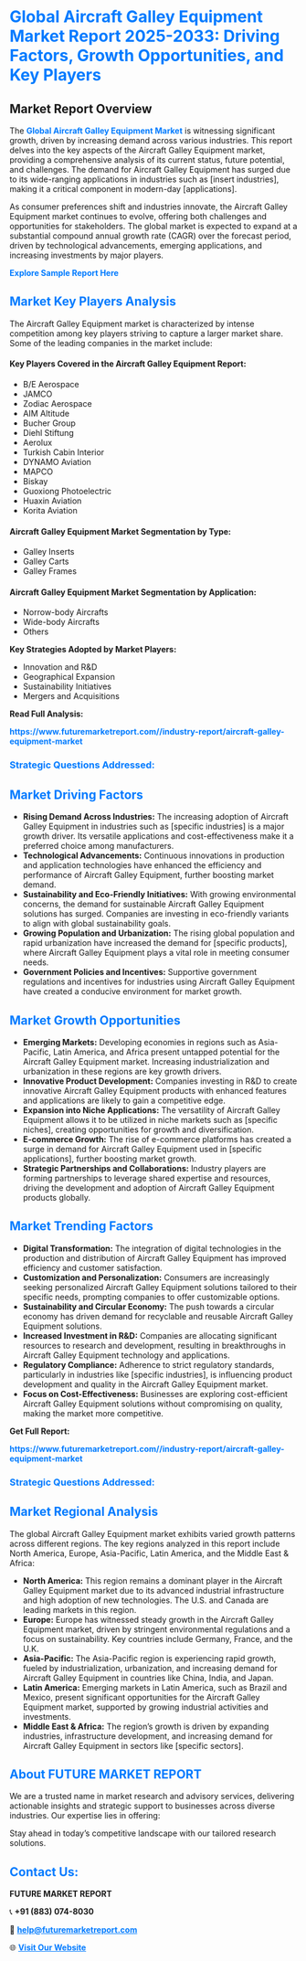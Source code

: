 <h1 style="color: #007BFF;">Global Aircraft Galley Equipment Market Report 2025-2033: Driving Factors, Growth Opportunities, and Key Players</h1>

<section id="overview">
<h2>Market Report Overview</h2>
<p>The <a href="https://www.futuremarketreport.com//industry-report/aircraft-galley-equipment-market" style="color: #007BFF; text-decoration: none;"><strong>Global Aircraft Galley Equipment Market</strong></a> is witnessing significant growth, driven by increasing demand across various industries. This report delves into the key aspects of the Aircraft Galley Equipment market, providing a comprehensive analysis of its current status, future potential, and challenges. The demand for Aircraft Galley Equipment has surged due to its wide-ranging applications in industries such as [insert industries], making it a critical component in modern-day [applications].</p>
<p>As consumer preferences shift and industries innovate, the Aircraft Galley Equipment market continues to evolve, offering both challenges and opportunities for stakeholders. The global market is expected to expand at a substantial compound annual growth rate (CAGR) over the forecast period, driven by technological advancements, emerging applications, and increasing investments by major players.</p>
</section>

<section id="overview">
<p><a href="https://www.futuremarketreport.com//request-sample/reportId=88237" style="color: #007BFF; text-decoration: none;"><strong>Explore Sample Report Here</strong></a></p>
</section>

<section id="key-players">
<h2 style="color: #007BFF;">Market Key Players Analysis</h2>
<p>The Aircraft Galley Equipment market is characterized by intense competition among key players striving to capture a larger market share. Some of the leading companies in the market include:</p>
<h4>Key Players Covered in the Aircraft Galley Equipment Report:</h4>
<ul><li>B/E Aerospace</li><li>JAMCO</li><li>Zodiac Aerospace</li><li>AIM Altitude</li><li>Bucher Group</li><li>Diehl Stiftung</li><li>Aerolux</li><li>Turkish Cabin Interior</li><li>DYNAMO Aviation</li><li>MAPCO</li><li>Biskay</li><li>Guoxiong Photoelectric</li><li>Huaxin Aviation</li><li>Korita Aviation</li></ul>
<h4>Aircraft Galley Equipment Market Segmentation by Type:</h4>
<ul><li>Galley Inserts</li><li>Galley Carts</li><li>Galley Frames</li></ul>

<h4>Aircraft Galley Equipment Market Segmentation by Application:</h4>
<ul><li>Norrow-body Aircrafts</li><li>Wide-body Aircrafts</li><li>Others</li></ul>
<p><strong>Key Strategies Adopted by Market Players:</strong></p>
<ul>
<li>Innovation and R&D</li>
<li>Geographical Expansion</li>
<li>Sustainability Initiatives</li>
<li>Mergers and Acquisitions</li>
</ul>
</section>

<section>
<p><strong>Read Full Analysis: </strong></p><a href="https://www.futuremarketreport.com//industry-report/aircraft-galley-equipment-market" style="color: #007BFF; text-decoration: none;"><strong>https://www.futuremarketreport.com//industry-report/aircraft-galley-equipment-market</strong></a>
<h3 style="color: #007BFF;">Strategic Questions Addressed:</h3>
</section>

<section id="driving-factors">
<h2 style="color: #007BFF;">Market Driving Factors</h2>
<ul>
<li><strong>Rising Demand Across Industries:</strong> The increasing adoption of Aircraft Galley Equipment in industries such as [specific industries] is a major growth driver. Its versatile applications and cost-effectiveness make it a preferred choice among manufacturers.</li>
<li><strong>Technological Advancements:</strong> Continuous innovations in production and application technologies have enhanced the efficiency and performance of Aircraft Galley Equipment, further boosting market demand.</li>
<li><strong>Sustainability and Eco-Friendly Initiatives:</strong> With growing environmental concerns, the demand for sustainable Aircraft Galley Equipment solutions has surged. Companies are investing in eco-friendly variants to align with global sustainability goals.</li>
<li><strong>Growing Population and Urbanization:</strong> The rising global population and rapid urbanization have increased the demand for [specific products], where Aircraft Galley Equipment plays a vital role in meeting consumer needs.</li>
<li><strong>Government Policies and Incentives:</strong> Supportive government regulations and incentives for industries using Aircraft Galley Equipment have created a conducive environment for market growth.</li>
</ul>
</section>

<section id="growth-opportunities">
<h2 style="color: #007BFF;">Market Growth Opportunities</h2>
<ul>
<li><strong>Emerging Markets:</strong> Developing economies in regions such as Asia-Pacific, Latin America, and Africa present untapped potential for the Aircraft Galley Equipment market. Increasing industrialization and urbanization in these regions are key growth drivers.</li>
<li><strong>Innovative Product Development:</strong> Companies investing in R&D to create innovative Aircraft Galley Equipment products with enhanced features and applications are likely to gain a competitive edge.</li>
<li><strong>Expansion into Niche Applications:</strong> The versatility of Aircraft Galley Equipment allows it to be utilized in niche markets such as [specific niches], creating opportunities for growth and diversification.</li>
<li><strong>E-commerce Growth:</strong> The rise of e-commerce platforms has created a surge in demand for Aircraft Galley Equipment used in [specific applications], further boosting market growth.</li>
<li><strong>Strategic Partnerships and Collaborations:</strong> Industry players are forming partnerships to leverage shared expertise and resources, driving the development and adoption of Aircraft Galley Equipment products globally.</li>
</ul>
</section>

<section id="trending-factors">
<h2 style="color: #007BFF;">Market Trending Factors</h2>
<ul>
<li><strong>Digital Transformation:</strong> The integration of digital technologies in the production and distribution of Aircraft Galley Equipment has improved efficiency and customer satisfaction.</li>
<li><strong>Customization and Personalization:</strong> Consumers are increasingly seeking personalized Aircraft Galley Equipment solutions tailored to their specific needs, prompting companies to offer customizable options.</li>
<li><strong>Sustainability and Circular Economy:</strong> The push towards a circular economy has driven demand for recyclable and reusable Aircraft Galley Equipment solutions.</li>
<li><strong>Increased Investment in R&D:</strong> Companies are allocating significant resources to research and development, resulting in breakthroughs in Aircraft Galley Equipment technology and applications.</li>
<li><strong>Regulatory Compliance:</strong> Adherence to strict regulatory standards, particularly in industries like [specific industries], is influencing product development and quality in the Aircraft Galley Equipment market.</li>
<li><strong>Focus on Cost-Effectiveness:</strong> Businesses are exploring cost-efficient Aircraft Galley Equipment solutions without compromising on quality, making the market more competitive.</li>
</ul>
</section>

<section>
<p><strong>Get Full Report: </strong></p><a href="https://www.futuremarketreport.com//industry-report/aircraft-galley-equipment-market" style="color: #007BFF; text-decoration: none;"><strong>https://www.futuremarketreport.com//industry-report/aircraft-galley-equipment-market</strong></a>
<h3 style="color: #007BFF;">Strategic Questions Addressed:</h3>
</section>


<section id="regional-analysis">
<h2 style="color: #007BFF;">Market Regional Analysis</h2>
<p>The global Aircraft Galley Equipment market exhibits varied growth patterns across different regions. The key regions analyzed in this report include North America, Europe, Asia-Pacific, Latin America, and the Middle East & Africa:</p>
<ul>
<li><strong>North America:</strong> This region remains a dominant player in the Aircraft Galley Equipment market due to its advanced industrial infrastructure and high adoption of new technologies. The U.S. and Canada are leading markets in this region.</li>
<li><strong>Europe:</strong> Europe has witnessed steady growth in the Aircraft Galley Equipment market, driven by stringent environmental regulations and a focus on sustainability. Key countries include Germany, France, and the U.K.</li>
<li><strong>Asia-Pacific:</strong> The Asia-Pacific region is experiencing rapid growth, fueled by industrialization, urbanization, and increasing demand for Aircraft Galley Equipment in countries like China, India, and Japan.</li>
<li><strong>Latin America:</strong> Emerging markets in Latin America, such as Brazil and Mexico, present significant opportunities for the Aircraft Galley Equipment market, supported by growing industrial activities and investments.</li>
<li><strong>Middle East & Africa:</strong> The region’s growth is driven by expanding industries, infrastructure development, and increasing demand for Aircraft Galley Equipment in sectors like [specific sectors].</li>
</ul>
</section>

<footer>
<h2 style="color: #007BFF;">About FUTURE MARKET REPORT</h2>
<p>We are a trusted name in market research and advisory services, delivering actionable insights and strategic support to businesses across diverse industries. Our expertise lies in offering:</p>

<p>Stay ahead in today’s competitive landscape with our tailored research solutions.</p>

<h2 style="color: #007BFF;">Contact Us:</h2>
<p><strong>FUTURE MARKET REPORT</strong></p>
<p>📞 <strong>+91 (883) 074-8030</strong></p>
<p>📧 <strong><a href="mailto:help@futuremarketreport.com" style="color: #007BFF;">help@futuremarketreport.com</a></strong></p>
<p>🌐 <strong><a href="https://www.futuremarketreport.com/" style="color: #007BFF;">Visit Our Website</a></strong></p>
</footer>